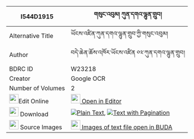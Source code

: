 |I544D1915|གསུང་འབུམ། ཀུན་དགའ་ལྷུན་གྲུབ། 
| --- | --- 
|Alternative Title |ཡོངས་འཛིན་ཀུན་དགའ་ལྷུན་གྲུབ་ཀྱི་གསུང་འབུམ།
|Author| བདེ་ཆེན་ཆོས་འཁོར་ཡོངས་འཛིན ༠༢་ཀུན་དགའ་ལྷུན་གྲུབ།
|BDRC ID | W23218
|Creator | Google OCR
|Number of Volumes| 2
|<img width="25" src="https://img.icons8.com/color/25/000000/edit-property.png">Edit Online| [<img width="25" src="https://avatars.githubusercontent.com/u/45091458?s=200&v=4"> Open in Editor](http://editor.openpecha.org/I544D1915)
|<img width="25" src="https://img.icons8.com/fluent/48/000000/download-2.png"/>  Download | [![](https://img.icons8.com/color/20/000000/txt.png)Plain Text](https://github.com/Openpecha/I544D1915/releases/download/v1/sungbum_kunga_lhundrub_plain_I544D1915.zip), [![](https://img.icons8.com/color/20/000000/txt.png)Text with Pagination](https://github.com/Openpecha/I544D1915/releases/download/v1/sungbum_kunga_lhundrub_pages_I544D1915.zip)
|<img width="25" src="https://img.icons8.com/plasticine/100/000000/pictures-folder.png"/>  Source Images | [<img width="25" src="https://library.bdrc.io/icons/BUDA-small.svg"> Images of text file open in BUDA](https://library.bdrc.io/show/bdr:W23218)